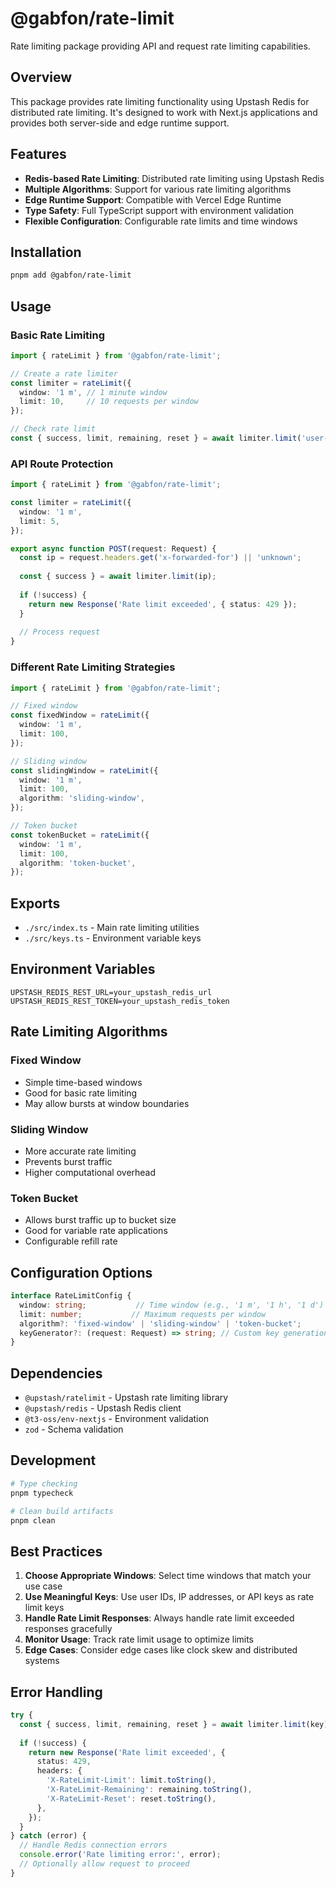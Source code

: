# @gabfon/rate-limit

Rate limiting package providing API and request rate limiting capabilities.

## Overview

This package provides rate limiting functionality using Upstash Redis for distributed rate limiting. It's designed to work with Next.js applications and provides both server-side and edge runtime support.

## Features

- **Redis-based Rate Limiting**: Distributed rate limiting using Upstash Redis
- **Multiple Algorithms**: Support for various rate limiting algorithms
- **Edge Runtime Support**: Compatible with Vercel Edge Runtime
- **Type Safety**: Full TypeScript support with environment validation
- **Flexible Configuration**: Configurable rate limits and time windows

## Installation

```bash
pnpm add @gabfon/rate-limit
```

## Usage

### Basic Rate Limiting

```typescript
import { rateLimit } from '@gabfon/rate-limit';

// Create a rate limiter
const limiter = rateLimit({
  window: '1 m', // 1 minute window
  limit: 10,     // 10 requests per window
});

// Check rate limit
const { success, limit, remaining, reset } = await limiter.limit('user-123');
```

### API Route Protection

```typescript
import { rateLimit } from '@gabfon/rate-limit';

const limiter = rateLimit({
  window: '1 m',
  limit: 5,
});

export async function POST(request: Request) {
  const ip = request.headers.get('x-forwarded-for') || 'unknown';
  
  const { success } = await limiter.limit(ip);
  
  if (!success) {
    return new Response('Rate limit exceeded', { status: 429 });
  }
  
  // Process request
}
```

### Different Rate Limiting Strategies

```typescript
import { rateLimit } from '@gabfon/rate-limit';

// Fixed window
const fixedWindow = rateLimit({
  window: '1 m',
  limit: 100,
});

// Sliding window
const slidingWindow = rateLimit({
  window: '1 m',
  limit: 100,
  algorithm: 'sliding-window',
});

// Token bucket
const tokenBucket = rateLimit({
  window: '1 m',
  limit: 100,
  algorithm: 'token-bucket',
});
```

## Exports

- `./src/index.ts` - Main rate limiting utilities
- `./src/keys.ts` - Environment variable keys

## Environment Variables

```env
UPSTASH_REDIS_REST_URL=your_upstash_redis_url
UPSTASH_REDIS_REST_TOKEN=your_upstash_redis_token
```

## Rate Limiting Algorithms

### Fixed Window
- Simple time-based windows
- Good for basic rate limiting
- May allow bursts at window boundaries

### Sliding Window
- More accurate rate limiting
- Prevents burst traffic
- Higher computational overhead

### Token Bucket
- Allows burst traffic up to bucket size
- Good for variable rate applications
- Configurable refill rate

## Configuration Options

```typescript
interface RateLimitConfig {
  window: string;           // Time window (e.g., '1 m', '1 h', '1 d')
  limit: number;           // Maximum requests per window
  algorithm?: 'fixed-window' | 'sliding-window' | 'token-bucket';
  keyGenerator?: (request: Request) => string; // Custom key generation
}
```

## Dependencies

- `@upstash/ratelimit` - Upstash rate limiting library
- `@upstash/redis` - Upstash Redis client
- `@t3-oss/env-nextjs` - Environment validation
- `zod` - Schema validation

## Development

```bash
# Type checking
pnpm typecheck

# Clean build artifacts
pnpm clean
```

## Best Practices

1. **Choose Appropriate Windows**: Select time windows that match your use case
2. **Use Meaningful Keys**: Use user IDs, IP addresses, or API keys as rate limit keys
3. **Handle Rate Limit Responses**: Always handle rate limit exceeded responses gracefully
4. **Monitor Usage**: Track rate limit usage to optimize limits
5. **Edge Cases**: Consider edge cases like clock skew and distributed systems

## Error Handling

```typescript
try {
  const { success, limit, remaining, reset } = await limiter.limit(key);
  
  if (!success) {
    return new Response('Rate limit exceeded', {
      status: 429,
      headers: {
        'X-RateLimit-Limit': limit.toString(),
        'X-RateLimit-Remaining': remaining.toString(),
        'X-RateLimit-Reset': reset.toString(),
      },
    });
  }
} catch (error) {
  // Handle Redis connection errors
  console.error('Rate limiting error:', error);
  // Optionally allow request to proceed
}
```